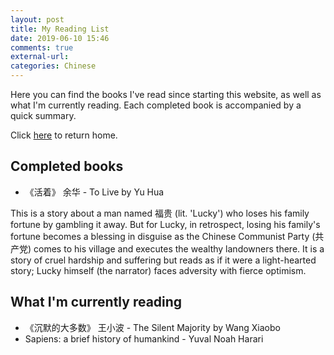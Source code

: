 ```yaml
---
layout: post
title: My Reading List
date: 2019-06-10 15:46
comments: true
external-url:
categories: Chinese
---
```


Here you can find the books I've read since starting this website, as well as what I'm currently reading. Each completed book is accompanied by a quick summary.

Click [here](https://wigdo.github.io/papyrus/) to return home.

## Completed books ##
*  《活着》 余华 - To Live by Yu Hua

  This is a story about a man named 福贵 (lit. 'Lucky') who loses his family fortune by gambling it away. But for Lucky, in retrospect, losing his family's fortune becomes a blessing in disguise as the Chinese Communist Party (共产党) comes to his village and executes the wealthy landowners there. It is a story of cruel hardship and suffering but reads as if it were a light-hearted story; Lucky himself (the narrator) faces adversity with fierce optimism.



## What I'm currently reading ##
* 《沉默的大多数》 王小波 - The Silent Majority by Wang Xiaobo
* Sapiens: a brief history of humankind - Yuval Noah Harari
